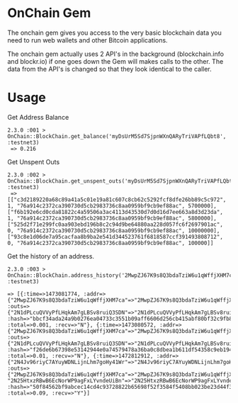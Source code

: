 OnChain Gem
===========

The onchain gem gives you access to the very basic blockchain data you need to run web wallets and other Bitcoin applications.

The onchain gem actually uses 2 API's in the background (blockchain.info and blockr.io) if one goes down the Gem will makes calls to the other. The data from the API's is changed so that they look identical to the caller.

Usage
=====

Get Address Balance

```
2.3.0 :001 > OnChain::BlockChain.get_balance('myDsUrM5Sd7SjpnWXnQARyTriVAPfLQbt8', :testnet3)
 => 0.216 
```

Get Unspent Outs

```
2.3.0 :002 > OnChain::BlockChain.get_unspent_outs('myDsUrM5Sd7SjpnWXnQARyTriVAPfLQbt8', :testnet3)
 => [["c3d2189220a68c89a41a5c01e19a81c607c8cb62c5292fcf8dfe26bb89c5c972", 1, "76a914c2372ca390730d5cb2983736c8aa0959bf9cb9ef88ac", 5700000], ["f6b192e6cd0cda81822c4a59506a3ac4113d43530d7d0d16d7ee663a8d3d23da", 1, "76a914c2372ca390730d5cb2983736c8aa0959bf9cb9ef88ac", 5800000], ["525d2f71e299fc0aa903ebd196b8c2c94d9be64880aa228d057fc6f2697901ac", 0, "76a914c2372ca390730d5cb2983736c8aa0959bf9cb9ef88ac", 10000000], ["93c8e1d06de7a95cacfaa8b9ba2e541d344523761f6818587ccf391493808712", 0, "76a914c2372ca390730d5cb2983736c8aa0959bf9cb9ef88ac", 100000]] 
```

Get the history of an address.

```
2.3.0 :003 > OnChain::BlockChain.address_history('2MwpZJ67K9s8Q3bdaTziW6u1qWffjXHM7ca', :testnet3)
 
=> [{:time=>1473081774, :addr=>{"2MwpZJ67K9s8Q3bdaTziW6u1qWffjXHM7ca"=>"2MwpZJ67K9s8Q3bdaTziW6u1qWffjXHM7ca"}, :outs=>{"2N1dPLcuQVVyPfLHqkAm7gLBSv8ruiQ3SDN"=>"2N1dPLcuQVVyPfLHqkAm7gLBSv8ruiQ3SDN"}, :hash=>"bbcf34ada24a9b0276ea04733c3551b09aff6606d256cb415abf80bf32c9fb85", :total=>0.001, :recv=>"N"}, {:time=>1473080572, :addr=>{"2MwpZJ67K9s8Q3bdaTziW6u1qWffjXHM7ca"=>"2MwpZJ67K9s8Q3bdaTziW6u1qWffjXHM7ca"}, :outs=>{"2N1dPLcuQVVyPfLHqkAm7gLBSv8ruiQ3SDN"=>"2N1dPLcuQVVyPfLHqkAm7gLBSv8ruiQ3SDN"}, :hash=>"f26de6b67398e53142944e0a74579478a36ba0c8dbea1b611df54358c9eb194e", :total=>0.01, :recv=>"N"}, {:time=>1472812912, :addr=>{"2N4Jv96riyC7AYuyWDNLijnLhm7goHy41Wr"=>"2N4Jv96riyC7AYuyWDNLijnLhm7goHy41Wr"}, :outs=>{"2MwpZJ67K9s8Q3bdaTziW6u1qWffjXHM7ca"=>"2MwpZJ67K9s8Q3bdaTziW6u1qWffjXHM7ca", "2N25HtxzRBwB6EcNorWP9agFxLYvndeUiBn"=>"2N25HtxzRBwB6EcNorWP9agFxLYvndeUiBn"}, :hash=>"50f84562bf9abcec14cd4c93728822b65698f52f3584f5408bb023be23d44f30", :total=>0.09, :recv=>"Y"}] 
```
